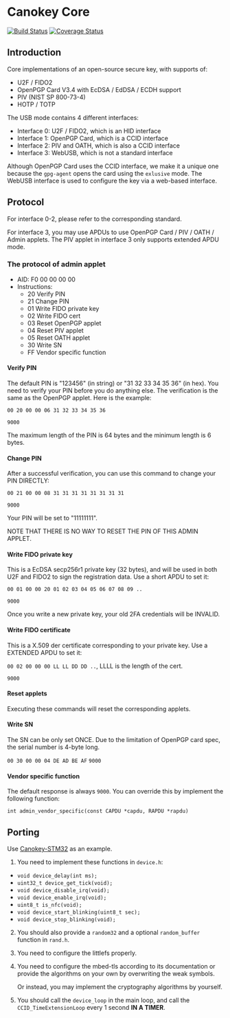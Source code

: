 # Canokey Core

[![Build Status](https://travis-ci.com/canopo/canokey-core.svg?branch=master)](https://travis-ci.com/canopo/canokey-core)
[![Coverage Status](https://coveralls.io/repos/github/canopo/canokey-core/badge.svg?branch=master)](https://coveralls.io/github/canopo/canokey-core?branch=master)

## Introduction

Core implementations of an open-source secure key, with supports of:

* U2F / FIDO2
* OpenPGP Card V3.4 with EcDSA / EdDSA / ECDH support
* PIV (NIST SP 800-73-4)
* HOTP / TOTP

The USB mode contains 4 different interfaces:

* Interface 0: U2F / FIDO2, which is an HID interface
* Interface 1: OpenPGP Card, which is a CCID interface
* Interface 2: PIV and OATH, which is also a CCID interface
* Interface 3: WebUSB, which is not a standard interface

Although OpenPGP Card uses the CCID interface, we make it a unique one because the `gpg-agent` opens the card using the `exlusive` mode.
The WebUSB interface is used to configure the key via a web-based interface.

## Protocol

For interface 0-2, please refer to the corresponding standard.

For interface 3, you may use APDUs to use OpenPGP Card / PIV / OATH / Admin applets. The PIV applet in interface 3 only supports extended APDU mode.

### The protocol of admin applet

* AID: F0 00 00 00 00
* Instructions:
  * 20 Verify PIN
  * 21 Change PIN
  * 01 Write FIDO private key
  * 02 Write FIDO cert
  * 03 Reset OpenPGP applet
  * 04 Reset PIV applet
  * 05 Reset OATH applet
  * 30 Write SN
  * FF Vendor specific function

#### Verify PIN

The default PIN is "123456" (in string) or "31 32 33 34 35 36" (in hex). You need to verify your PIN before you do anything else. The verification is the same as the OpenPGP applet. Here is the example:

`00 20 00 00 06 31 32 33 34 35 36`

`9000`

The maximum length of the PIN is 64 bytes and the minimum length is 6 bytes.

#### Change PIN

After a successful verification, you can use this command to change your PIN DIRECTLY:

`00 21 00 00 08 31 31 31 31 31 31 31 31`

`9000`

Your PIN will be set to "11111111".

NOTE THAT THERE IS NO WAY TO RESET THE PIN OF THIS ADMIN APPLET.

#### Write FIDO private key

This is a EcDSA secp256r1 private key (32 bytes), and will be used in both U2F and FIDO2 to sign the registration data. Use a short APDU to set it:

`00 01 00 00 20 01 02 03 04 05 06 07 08 09 ..`

`9000`

Once you write a new private key, your old 2FA credentials will be INVALID.

#### Write FIDO certificate

This is a X.509 der certificate corresponding to your private key. Use a EXTENDED APDU to set it:

`00 02 00 00 00 LL LL DD DD ..`, LLLL is the length of the cert.

`9000`

#### Reset applets

Executing these commands will reset the corresponding applets.

#### Write SN

The SN can be only set ONCE. Due to the limitation of OpenPGP card spec, the serial number is 4-byte long.

`00 30 00 00 04 DE AD BE AF`
`9000`

#### Vendor specific function

The default response is always `9000`. You can override this by implement the following function:

`int admin_vendor_specific(const CAPDU *capdu, RAPDU *rapdu)`

## Porting

Use [Canokey-STM32](https://github.com/canopo/canokey-stm32) as an example.

1. You need to implement these functions in `device.h`:

* `void device_delay(int ms);`
* `uint32_t device_get_tick(void);`
* `void device_disable_irq(void);`
* `void device_enable_irq(void);`
* `uint8_t is_nfc(void);`
* `void device_start_blinking(uint8_t sec);`
* `void device_stop_blinking(void);`

2. You should also provide a `random32` and a optional `random_buffer` function in `rand.h`.

3. You need to configure the littlefs properly.

4. You need to configure the mbed-tls according to its documentation or provide the algorithms on your own by overwriting the weak symbols.

    Or instead, you may implement the cryptography algorithms by yourself.

5. You should call the `device_loop` in the main loop, and call the `CCID_TimeExtensionLoop` every 1 second **IN A TIMER**.
